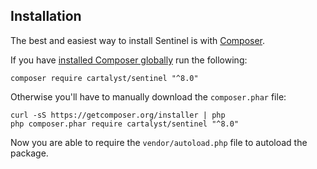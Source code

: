 ## Installation

The best and easiest way to install Sentinel is with [Composer](http://getcomposer.org).

If you have [installed Composer globally](https://getcomposer.org/doc/00-intro.md#globally) run the following:

```
composer require cartalyst/sentinel "^8.0"
```

Otherwise you'll have to manually download the `composer.phar` file:

```
curl -sS https://getcomposer.org/installer | php
php composer.phar require cartalyst/sentinel "^8.0"
```

Now you are able to require the `vendor/autoload.php` file to autoload the package.
